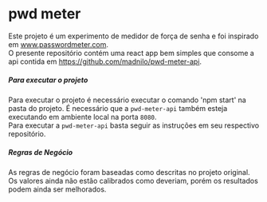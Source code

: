 # pwd meter

   Este projeto é um experimento de medidor de força de senha e foi inspirado em www.passwordmeter.com.  
   O presente repositório contém uma react app bem simples que consome a api contida em https://github.com/madnilo/pwd-meter-api.
   
##### Para executar o projeto
   Para executar o projeto é necessário executar o comando 'npm start' na pasta do projeto. É necessário que a `pwd-meter-api` também esteja executando em ambiente local na porta `8080`.  
   Para executar a `pwd-meter-api` basta seguir as instruções em seu respectivo repositório.

##### Regras de Negócio
   As regras de negócio foram baseadas como descritas no projeto original.  Os valores ainda não estão calibrados como deveriam, porém os resultados podem ainda ser melhorados.